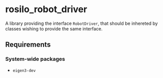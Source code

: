# rosilo_robot_driver
A library providing the interface `RobotDriver`, that should be inhereted by classes wishing to provide the same interface.

## Requirements

### System-wide packages
- `eigen3-dev`
